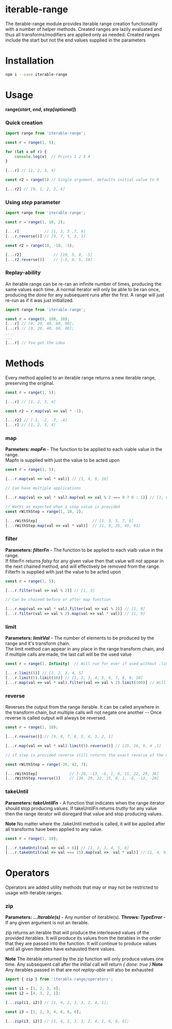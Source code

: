 # iterable-range
The iterable-range module provides iterable range creation functionality with a number of helper methods.  Created ranges are lazily evaluated and thus all transforms/modifiers are applied only as needed.  Created ranges include the start but not the end values supplied in the parameters

# Installation
```bash
npm i --save iterable-range
```

# Usage
**range(*start*, *end*, *step[optional]*)**

### Quick creation
```javascript
import range from 'iterable-range';

const r = range(1, 5);

for (let x of r) {
    console.log(x)  // Prints 1 2 3 4
}

[...r] // [1, 2, 3, 4]

const r2 = range(5) // Single argument, defaults initial value to 0

[...r2] // [0, 1, 2, 3, 4]

```


### Using *step* parameter
```javascript
import range from 'iterable-range';

const r = range(1, 10, 2);

[...r]           // [1, 3, 5 ,7, 9]
[...r.reverse()] // [9, 7, 5, 3, 1]

const r2 = range(10, -10, -5);

[...r2]              // [10, 5, 0, -5]
[...r2.reverse()]    // [-5, 0, 5, 10]
```

### Replay-ability
An iterable range can be re-ran an infinite number of times, producing the same values each time.  A normal iterator will only be able to be ran once, producing the *done* for any subsequent runs after the first.  A range will
just re-run as if it was just initialized.
```javascript
import range from 'iterable-range';

const r = range(0, 100, 20);
[...r] // [0, 20, 40, 60, 80];
[...r] // [0, 20, 40, 60, 80];
...
...
[...r] // You get the idea
```

# Methods
Every method applied to an iterable range returns a new iterable range, preserving the original.
```javascript
const r = range(1, 5);

[...r] // [1, 2, 3, 4]

const r2 = r.map(val => val * -1);

[...r2] // [-1, -2, -3, -4]
[...r] // [1, 2, 3, 4]

```


###  map 
**Parmeters: *mapFn*** - The function to be applied to each viable value in the range.  
Mapfn is supplied with just the value to be acted upon

```javascript
const r = range(1, 5);

[...r.map(val => val * val)] // [1, 4, 9, 16]

// Can have multiple applications

[...r.map(val => val * val).map(val => val % 2 === 0 ? 0 : 1)] // [1, 0, 1, 0]

// Works as expected when a step value is provided
const rWithStep = range(1, 10, 2);

[...rWithStep]                        // [1, 3, 5, 7, 9]
[...rWithStep.map(val => val * val)]  // [1, 9, 25, 49, 81]

```

### filter
**Parameters: *filterFn*** - The function to be applied to each vialb value in the range.  
If filterFn returns *falsy* for any given value then that value will not appear in the next chained method, and will effectively be removed from the range.  Filterfn is supplied with just the value to be acted upon

```javascript
const r = range(1, 5);

[...r.filter(val => val % 2)] // [1, 3]

// Can be chained before or after map function

[...r.map(val => val * val).filter(val => val % 2)] // [1, 9]
[...r.filter(val => val % 2).map(val => val * val)] // [1, 9]

```


### limit
**Parameters: *limitVal*** - The number of elements to be produced by the range and it's transform chain.  
The limit method can appear in any place in the range transform chain, and if multiple calls are made, the last call will be the used value

```javascript
const r = range(1, Infinity)  // Will run for ever if used without .limit(limitVal)

[...r.limit(5)] // [1, 2, 3, 4, 5]
[...r.limit(5).limit(10)] // [1, 2, 3, 4, 5, 6, 7, 8, 9, 10]
[...r.map(val => val * val).filter(val => val % 2).limit(100)] // Will produce the first 100 odd square numbers

```

### reverse
Reverses the output from the range iterable.  It can be called anywhere in the transform chain, but multiple calls will not negate one another -- Once reverse is called output will always be reversed.

```javascript
const r = range(1, 10);

[...r.reverse()] // [9, 8, 7, 6, 5, 4, 3, 2, 1]

[...r.map(val => val * val).limit(5).reverse()] // [25, 16, 9, 4 ,1]

// if step is provided reverse still returns the exact reverse of the normal output

const rWithStep = range(-20, 42, 7);

[...rWithStep]              // [-20, -13, -6, 1, 8, 15, 22, 29, 36]
[...rWithStep.reverse()]    // [36, 29, 22, 15, 8, 1, -6, -13, -20]

```

### takeUntil
**Parameters: *takeUntilFn*** - A function that indicates when the range iterator should stop producing values.  If takeUntilFn returns *truthy* for any value then the range iterator will disregard that value and stop producing values.  

**Note** No matter where the .takeUntil method is called, it will be applied after all transforms have been applied to any value.

```javascript
const r = range(1, 10);

[...r.takeUntil(val => val > 6)] // [1, 2, 3, 4, 5, 6]
[...r.takeUntil(val => val === 25).map(val =>  val * val)] // [1, 4, 9, 16]

```

# Operators
Operators are added utility methods that may or may not be restricted to usage with iterable ranges.

### zip
**Parameters: *...Iterable(s)*** - Any number of iterable(s).
**Throws: *TypeError*** - If any given argument is not an iterable.

zip returns an iterable that will produce the interleaved values of the provided iterables.  It will produce its values from the iterables in the order that they are passed into the function.  It will continue to produce values until all given iterables have exhausted there values.

**Note** The iterable returned by the zip function will only produce values one time.  Any subsequent call after the initial call will return *{ done: true }*
**Note** Any iterables passed in that are not *replay-able* will also be exhausted

```javascript
import { zip } from 'iterable-range/operators';

const i1 = [1, 2, 3, 4];
const i2 = [4, 3, 2, 1];

[...zip(i1, i2)] // [1, 4, 2, 3, 3, 2, 4, 1];

const i3 = [1, 2, 3, 4, 6, 6, 6];

[...zip(i3, i2)] // [1, 4, 2, 3, 3, 2, 4, 1, 6, 6, 6];

```